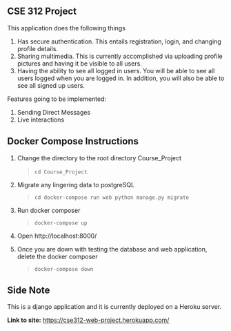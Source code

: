 CSE 312 Project
------

This application does the following things
1) Has secure authentication. This entails registration, login, and changing profile details.
2) Sharing multimedia. This is currently accomplished via uploading profile pictures and having it be visible to all users.
3) Having the ability to see all logged in users. You will be able to see all users logged when you are logged in. In addition, you will also be able to see all signed up users.

Features going to be implemented:
1) Sending Direct Messages
2) Live interactions

## Docker Compose Instructions
1) Change the directory to the root directory Course_Project
   >`cd Course_Project`.
2) Migrate any lingering data to postgreSQL
   >`cd docker-compose run web python manage.py migrate`
   
3) Run docker composer
   >`docker-compose up`

4) Open http://localhost:8000/

5) Once you are down with testing the database and web application, delete the docker composer 
   >`docker-compose down`
   
## Side Note
This is a django application and it is currently deployed on a Heroku server.

**Link to site:**
https://cse312-web-project.herokuapp.com/
